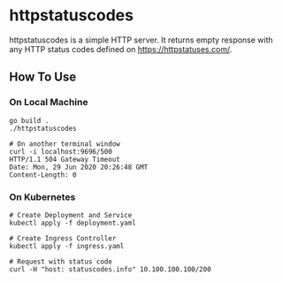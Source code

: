 # httpstatuscodes

httpstatuscodes is a simple HTTP server.
It returns empty response with any HTTP status codes defined on https://httpstatuses.com/.

## How To Use

### On Local Machine

```
go build .
./httpstatuscodes

# On another terminal window
curl -i localhost:9696/500
HTTP/1.1 504 Gateway Timeout
Date: Mon, 29 Jun 2020 20:26:48 GMT
Content-Length: 0
```

### On Kubernetes

```
# Create Deployment and Service
kubectl apply -f deployment.yaml

# Create Ingress Controller
kubectl apply -f ingress.yaml

# Request with status code
curl -H "host: statuscodes.info" 10.100.100.100/200
```
